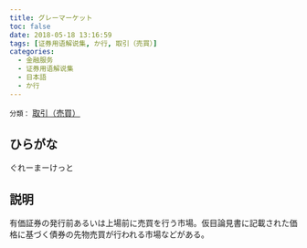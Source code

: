 ```yaml
---
title: グレーマーケット
toc: false
date: 2018-05-18 13:16:59
tags: [证券用语解说集, か行, 取引（売買）]
categories:
  - 金融服务
  - 证券用语解说集
  - 日本語
  - か行
---
```


`分類：` [取引（売買）](/tags/取引（売買）/)

## ひらがな

ぐれーまーけっと

## 説明

有価証券の発行前あるいは上場前に売買を行う市場。仮目論見書に記載された価格に基づく債券の先物売買が行われる市場などがある。
